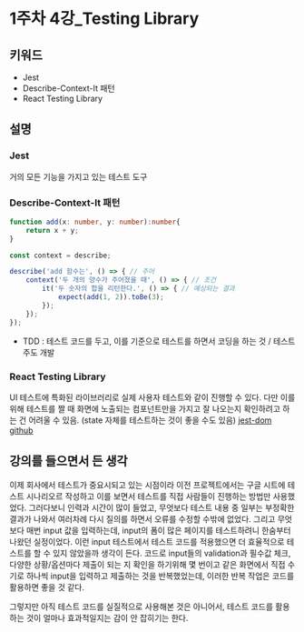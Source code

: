 # 1주차 4강_Testing Library

## 키워드

- Jest
- Describe-Context-It 패턴
- React Testing Library

## 설명

### Jest

거의 모든 기능을 가지고 있는 테스트 도구

### Describe-Context-It 패턴

```ts
function add(x: number, y: number):number{
    return x + y;
}

const context = describe;

describe('add 함수는', () => { // 주어
    context('두 개의 양수가 주어졌을 때', () => { // 조건
        it('두 숫자의 합을 리턴한다.', () => { // 예상되는 결과
            expect(add(1, 2)).toBe(3);
        });
    });
});
```

- TDD : 테스트 코드를 두고, 이를 기준으로 테스트를 하면서 코딩을 하는 것 / 테스트 주도 개발

### React Testing Library
UI 테스트에 특화된 라이브러리로 실제 사용자 테스트와 같이 진행할 수 있다. 다만 이를 위해 테스트를 짤 때 화면에 노출되는 컴포넌트만을 가지고 잘 나오는지 확인하려고 하는 건 어려울 수 있음. (state 자체를 테스트하는 것이 좋을 수도 있음)
[jest-dom github](https://github.com/testing-library/jest-dom)

## 강의를 들으면서 든 생각

이제 회사에서 테스트가 중요시되고 있는 시점이라 이전 프로젝트에서는 구글 시트에 테스트 시나리오르 작성하고 이를 보면서 테스트를 직접 사람들이 진행하는 방법만 사용했었다. 그러다보니 인력과 시간이 많이 들었고, 무엇보다 테스트 내용 중 일부는 부정확한 결과가 나와서 여러차례 다시 질의를 하면서 오류를 수정할 수밖에 없었다. 그리고 무엇보다 매번 input 값을 입력하는데, input의 폼이 많은 페이지를 테스트하려니 한숨부터 나왔던 실정이었다. 이런 input 테스트에서 테스트 코드를 적용했으면 더 효율적으로 테스트를 할 수 있지 않았을까 생각이 든다. 코드로 input들의 validation과 필수값 체크, 다양한 상황/옵션마다 제출이 되는 지 확인을 하기위해 몇 번이고 같은 화면에서 직접 수기로 하나씩 input을 입력하고 제출하는 것을 반복했었는데, 이러한 반복 작업은 코드를 활용하면 좋을 것 같다.

그렇지만 아직 테스트 코드를 실질적으로 사용해본 것은 아니어서, 테스트 코드를 활용하는 것이 얼마나 효과적일지는 감이 안 잡히기는 한다.